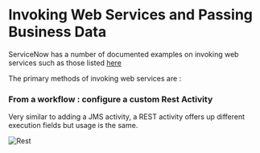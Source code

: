 # Invoking Web Services and Passing Business Data

ServiceNow has a number of documented examples on invoking web services such as those listed [here](https://docs.servicenow.com/bundle/istanbul-application-development/page/integrate/examples/concept/c_InboundWebServiceExamples.html) 

The primary methods of invoking web services are :
### From a workflow : configure a custom Rest Activity 
Very similar to adding a JMS activity, a REST activity offers up different execution fields but usage is the same. 

![Rest]()
